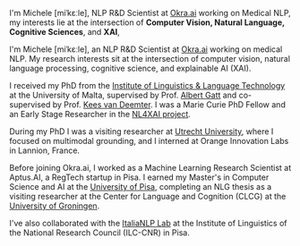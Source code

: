 I'm Michele [miˈkɛːle], NLP R&D Scientist at [Okra.ai](https://okra.ai/) working on Medical NLP, my interests lie at the intersection of **Computer Vision, Natural Language, Cognitive Sciences**, and **XAI**, 

I'm Michele [miˈkɛːle], an NLP R&D Scientist at [Okra.ai](https://okra.ai/) working on medical NLP. My research interests sit at the intersection of computer vision, natural language processing, cognitive science, and explainable AI (XAI).

I received my PhD from the [Institute of Linguistics & Language Technology](https://www.um.edu.mt/linguistics/) at the University of Malta, supervised by Prof. [Albert Gatt](https://albertgatt.github.io/) and co-supervised by Prof. [Kees van Deemter](https://www.uu.nl/staff/CJvanDeemter). I was a Marie Curie PhD Fellow and an Early Stage Researcher in the [NL4XAI project](https://nl4xai.eu/).

During my PhD I was a visiting researcher at [Utrecht University](https://www.uu.nl/en), where I focused on multimodal grounding, and I interned at Orange Innovation Labs in Lannion, France.

Before joining Okra.ai, I worked as a Machine Learning Research Scientist at Aptus.AI, a RegTech startup in Pisa. I earned my Master's in Computer Science and AI at the [University of Pisa](https://www.unipi.it/), completing an NLG thesis as a visiting researcher at the Center for Language and Cognition (CLCG) at the [University of Groningen](https://www.rug.nl/research/clcg/?lang=en).

I've also collaborated with the [ItaliaNLP Lab](http://www.italianlp.it/) at the Institute of Linguistics of the National Research Council (ILC-CNR) in Pisa.
